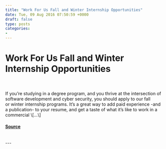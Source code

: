 ```yaml
---
title: "Work For Us Fall and Winter Internship Opportunities"
date: Tue, 09 Aug 2016 07:50:59 +0000
draft: false
type: posts
categories: 
- 
---
```

# Work For Us Fall and Winter Internship Opportunities

<br/>

<br/>
If you’re studying in a degree program, and you thrive at the intersection of software development and cyber security, you should apply to our fall or winter internship programs. It’s a great way to add paid experience -and a publication- to your resume, and get a taste of what it’s like to work in a commercial \[…\]

#### [Source](https://blog.trailofbits.com/2016/08/09/work-for-us-fall-and-winter-internship-opportunities/)

<br/>
---
